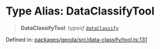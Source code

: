 # Type Alias: DataClassifyTool

> **DataClassifyTool**: *typeof* [`dataClassify`](../variables/dataClassify.md)

Defined in: [packages/geoda/src/data-classify/tool.ts:131](https://github.com/GeoDaCenter/openassistant/blob/2cb8f20a901f3385efeb40778248119c5e49db78/packages/geoda/src/data-classify/tool.ts#L131)
